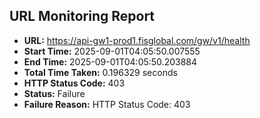 ## URL Monitoring Report

- **URL:** https://api-gw1-prod1.fisglobal.com/gw/v1/health
- **Start Time:** 2025-09-01T04:05:50.007555
- **End Time:** 2025-09-01T04:05:50.203884
- **Total Time Taken:** 0.196329 seconds
- **HTTP Status Code:** 403
- **Status:** Failure
- **Failure Reason:** HTTP Status Code: 403
